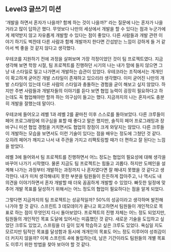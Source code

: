 ## Level3 글쓰기 미션

‘개발을 하면서 혼자가 나을까? 함께 하는 것이 나을까?’ 라는 질문에 나는 혼자가 나을 거라고 많이 답하곤 했다. 무엇보다 나만의 세상에서 개발을 할 수 있다는 점과 누군가에게 제약받지 않고 자유롭게 개발할 수 있다는 점이 좋았다. 다른 사람들과 개발 관련 이야기 하기도 벅찬데 다른 사람과 함께 개발까지 한다면 간섭받는 느낌이 강하게 들 거 같아서 썩 좋을 것 같지 않다고 생각했다.

우테코를 지원하기 전에 과정을 살펴보며 가장 걱정이었던 것이 팀 프로젝트였다. 지금 생각해 보면 학창 시절, 팀 프로젝트를 진행하던 시기의 나는 내가 맘에 들지 않으면 그냥 내 스타일로 밀고 나가면서 개발하는 습관이 있었다. 우테코라는 조직에서는 개개인이 확고하게 굳어진 개발 스타일이 존재하고 있으리라 생각했다. 이미 굳어진 나만의 개발 스타일이 있는데 다른 사람의 스타일과 충돌하는 경험을 굳이 해보고 싶지 않았다. 하지만 주변 사람들과 개발자들의 이야기를 듣다 보면 협업 능력이 굉장히 필요하다고 하는데도 꼭 협업해야만 할까 하는 의구심이 들고는 했다. 지금까지의 나는 혼자서도 충분히 개발을 잘했는데 말이다.

우테코에 들어오고 레벨 1과 레벨 2를 끝마친 이후 스스로를 돌아보았다. 다른 크루들이 페어 프로그래밍에 의구심을 표할 때 좋다고 말은 했지만, 솔직히 페어 프로그래밍과 장바구니 미션 협업 경험을 거치면서도 협업의 장점이 크게 와닿지는 않았다. 다른 크루들이 개발하는 모습을 보면서도 이런 기술이 있다는 점을 배우는 정도에 그쳤던 것 같다. 오히려 페어가 깨지고 나서 내 주관을 가지고 리팩토링할 때가 더 편하고 잘 된다는 느낌을 받았다. 

레벨 3에 들어와서 팀 프로젝트를 진행하면서 어느 정도는 협업의 필요성에 대해 생각을 바꾸어 나가기 시작했다. 물론 지금도 팀 프로젝트는 힘들고 괴롭다. 하지만 도메인을 설계해 나가는 과정부터 개발하는 과정까지 나 혼자였다면 잘 해내지 못했을 것 같다고 생각한다. 내가 미처 생각해내지 못한 부분을 팀원들이 든든하게 잡아주고, 나 역시도 내 의견을 이야기하면서 혼자 개발할 때 더욱 꼼꼼하게 개발할 수 있었다. 빠듯한 일정에 맞추어 개발 목표를 달성하기 위해서는 어느 정도의 협업이 필요하다는 점을 알게 되었다. 

그렇다면 지금까지의 팀 프로젝트는 성공적일까? 50%의 성공이라고 생각하며 발전해 나가야 할 것 같다. 스프린트 3 데모데이가 끝나고 회고하면서 팀원들이 개인적으로 목표로 하는 점이 무엇인지 다시 돌아보았다. 프로젝트의 진행 자체는 어느 정도 되었지만, 팀원들의 개인적인 목표 도달에 있어서는 미흡했던 것 같다. 새로운 기술을 도입하고 싶었던 크루도 있었고, 스프링을 더 깊이 있게 학습하고 싶은 크루도 있었다. 욕심일 지도 모르지만 팀적인 목표를 달성함과 동시에 개개인의 목표도 어느 정도 이루어야 성취감이 더 커지지 않을까? 이제 스프린트 4에 돌입하는데, 남은 기간이라도 팀원들의 개별 목표도 이루기 위한 방법을 찾아 보아야 할 것 같다.
